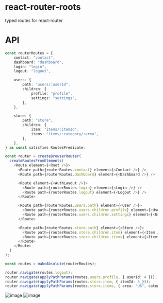 # react-router-roots
typed routes for react-router

# API
```typescript
const routerRoutes = {
    contact: "contact",
    dashboard: "dashboard",
    login: "login",
    logout: "logout",

    users: {
        path: "users/:userId",
        children: {
            profile: "profile",
            settings: "settings",
        },
    },

    store: {
        path: "store",
        children: {
            item: "items/:itemId",
            items: "items/:category/:area",
        },
    },
} as const satisfies RoutesPredicate;
```

```typescript jsx
const router = createBrowserRouter(
  createRoutesFromElements(
    <Route element={<Root />}>
      <Route path={routerRoutes.contact} element={<Contact />} />
      <Route path={routerRoutes.dashboard} element={<Dashboard />} />

      <Route element={<AuthLayout />}>
        <Route path={routerRoutes.login} element={<Login />} />
        <Route path={routerRoutes.logout} element={<Logout />} />
      </Route>

      <Route path={routerRoutes.users.path} element={<User />}>
        <Route path={routerRoutes.users.children.profile} element={<UserProfile />} />
        <Route path={routerRoutes.users.children.settings} element={<UserSettings />} />
      </Route>

      <Route path={routerRoutes.store.path} element={<Store />}>
        <Route path={routerRoutes.store.children.item} element={<Item />} />
        <Route path={routerRoutes.store.children.items} element={<Items />} />
      </Route>
    </Route>
  )
);
```

```typescript jsx
const routes = makeAbsolute(routerRoutes);

router.navigate(routes.logout);
router.navigate(applyPathParams(routes.users.profile, { userId: 4 }));
router.navigate(applyPathParams(routes.store.item, { itemId: 3 }));
router.navigate(applyPathParams(routes.store.items, { area: "US", category: "food" }));
```

![image](https://user-images.githubusercontent.com/16955580/211160430-09307e7e-28d0-479d-a73f-7dc734667d7e.png)
![image](https://user-images.githubusercontent.com/16955580/211160436-61d3142f-f82c-44ac-8616-2ac987ef3d43.png)
